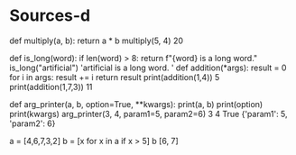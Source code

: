 # Sources-d
def multiply(a, b):
  return a * b
multiply(5, 4)
20

def is_long(word):
  if len(word) > 8:
     return f"{word} is a long word."
is_long("artificial")
'artificial is a long word.
'
def addition(*args):
   result = 0
   for i in args:
      result += i
   return result
print(addition(1,4))
5
print(addition(1,7,3))
11

def arg_printer(a, b, option=True, **kwargs):
   print(a, b)
   print(option)
   print(kwargs)
arg_printer(3, 4, param1=5, param2=6)
3 4
True
{'param1': 5, 'param2': 6}

a = [4,6,7,3,2]
b = [x for x in a if x > 5]
b
[6, 7]

